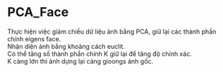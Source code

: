 # PCA_Face 
Thực hiện việc giảm chiều dữ liệu ảnh bằng PCA, giữ lại các thành phần chính eigens face.\
Nhận diện ảnh bằng khoảng cách euclit. \
Có thể tăng số thành phần chính K giữ lại để tăng độ chính xác.\
K càng lớn thì ảnh dựng lại càng gioongs ảnh gốc. 
